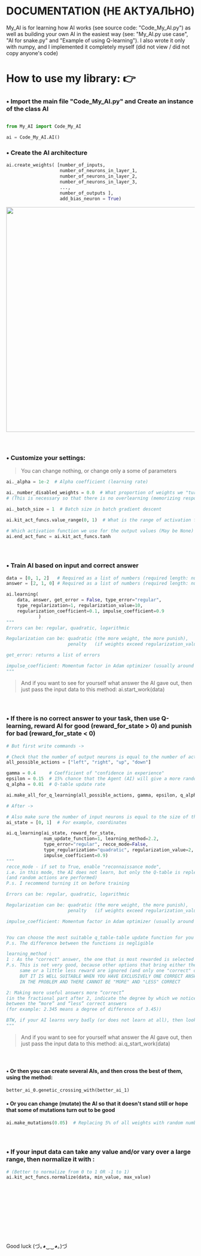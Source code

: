 # DOCUMENTATION (НЕ АКТУАЛЬНО)
My_AI is for learning how AI works (see source code: "Code_My_AI.py") as well as building your own AI in the easiest way (see: "My_AI.py use case", "AI for snake.py" and "Example of using Q-learning"). I also wrote it only with numpy, and I implemented it completely myself (did not view / did not copy anyone's code)

# How to use my library: 👉
### • Import the main file "Code_My_AI.py" and Create an instance of the class AI

```python

from My_AI import Code_My_AI

ai = Code_My_AI.AI()
```

### • Create the AI architecture
```python
ai.create_weights( [number_of_inputs,
                    number_of_neurons_in_layer_1,
                    number_of_neurons_in_layer_2, 
                    number_of_neurons_in_layer_3, 
                    ...,
                    number_of_outputs ],
                    add_bias_neuron = True)
```
<div id="header" align="left">
  <img src="https://i.ibb.co/nbbTLZS/Usage-example.png" width="600"/>
</div>


####  
### • Customize your settings:
> You can change nothing, or change only a some of parameters

```python
ai._alpha = 1e-2  # Alpha coefficient (learning rate)

ai._number_disabled_weights = 0.0  # What proportion of weights we "turn off" during training
# (This is necessary so that there is no overlearning (memorizing responses instead of finding correlations))

ai._batch_size = 1  # Batch size in batch gradient descent

ai.kit_act_funcs.value_range(0, 1)  # What is the range of activation functions

# Which activation function we use for the output values (May be None)
ai.end_act_func = ai.kit_act_funcs.tanh
```


####  
### • Train AI based on input and correct answer

```python
data = [0, 1, 2]   # Required as a list of numbers (required length: number of inputs)
answer = [2, 1, 0] # Required as a list of numbers (required length: number of outputs)

ai.learning(
    data, answer, get_error = False, type_error="regular",
    type_regularization=1, regularization_value=10,
    regularization_coefficient=0.1, impulse_coefficient=0.9
            )
"""
Errors can be: regular, quadratic, logarithmic

Regularization can be: quadratic (the more weight, the more punish),
                       penalty   (if weights exceed regularization_value, then we punish)

get_error: returns a list of errors

impulse_coefficient: Momentum factor in Adam optimizer (usually around 0.7 ~ 0.99)
"""
```
> And if you want to see for yourself what answer the AI gave out, then just pass the input data to this method:  ai.start_work(data)


####  
### • If there is no correct answer to your task, then use Q-learning, reward AI for good (reward_for_state > 0) and punish for bad (reward_for_state < 0)

```python
# But first write commands ->

# Check that the number of output neurons is equal to the number of actions
all_possible_actions = ["left", "right", "up", "down"]

gamma = 0.4     # Coefficient of "confidence in experience"
epsilon = 0.15  # 15% chance that the Agent (AI) will give a more random answer (Needed to "study" the environment)
q_alpha = 0.01  # Q-table update rate

ai.make_all_for_q_learning(all_possible_actions, gamma, epsilon, q_alpha)

# After ->

# Also make sure the number of input neurons is equal to the size of the state list
ai_state = [0, 1]  # For example, coordinates

ai.q_learning(ai_state, reward_for_state,
              num_update_function=1, learning_method=2.2,
              type_error="regular", recce_mode=False,
              type_regularization="quadratic", regularization_value=2, regularization_coefficient=0.1,
              impulse_coefficient=0.9)
"""
recce_mode - if set to True, enable "reconnaissance mode",
i.e. in this mode, the AI does not learn, but only the Q-table is replenished
(and random actions are performed)
P.s. I recommend turning it on before training

Errors can be: regular, quadratic, logarithmic

Regularization can be: quadratic (the more weight, the more punish),
                       penalty   (if weights exceed regularization_value, then we punish)

impulse_coefficient: Momentum factor in Adam optimizer (usually around 0.7 ~ 0.99)


You can choose the most suitable q_table-table update function for you
P.s. The difference between the functions is negligible

learning_method :
1 : As the "correct" answer, the one that is most rewarded is selected
P.s. This is not very good, because other options that bring either the
     same or a little less reward are ignored (and only one "correct" one is selected).
     BUT IT IS WELL SUITABLE WHEN YOU HAVE EXCLUSIVELY ONE CORRECT ANSWER
     IN THE PROBLEM AND THERE CANNOT BE "MORE" AND "LESS" CORRECT

2: Making more useful answers more “correct”
(in the fractional part after 2, indicate the degree by which we notice the discrepancy
between the “more” and “less” correct answers 
(for example: 2.345 means a degree of difference of 3.45))

BTW, if your AI learns very badly (or does not learn at all), then look at the Q-table, if there are mostly (> 50%) negative numbers, then in this case you need to reward more and punish less (so that there are more positive numbers)
"""
```
> And if you want to see for yourself what answer the AI gave out, then just pass the input data to this method:  ai.q_start_work(data) 


####  
#### • Or then you can create several AIs, and then cross the best of them, using the method:
```python
better_ai_0.genetic_crossing_with(better_ai_1)
```


#### • Or you can change (mutate) the AI so that it doesn't stand still or hope that some of mutations turn out to be good

```python
ai.make_mutations(0.05)  # Replacing 5% of all weights with random numbers
```

####  
### • If your input data can take any value and/or vary over a large range, then normalize it with :

```python
# (Better to normalize from 0 to 1 OR -1 to 1)
ai.kit_act_funcs.normalize(data, min_value, max_value)
```


####  
####  
####  
####  
Good luck
(づ｡◕‿‿◕｡)づ
